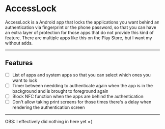 # AccessLock

AccessLock is a Android app that locks the applications you want behind an authentication via fingerprint or the phone password, so that you can have an extra layer of protection for those apps that do not provide this kind of feature.
There are multiple apps like this on the Play Store, but I want my without adds.

---

## Features
- [ ] List of apps and system apps so that you can select which ones you want to lock
- [ ] Timer between needding to authenticate again when the app is in the background and is brought to foreground again
- [ ] Block NFC function when the apps are behind the authentication
- [ ] Don't allow taking print screens for those times there's a delay when rendering the authentication screen
---

OBS: I effectively did nothing in here yet =(
